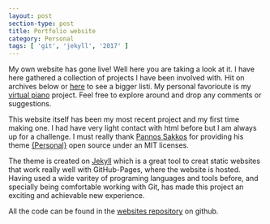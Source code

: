 ```yaml
---
layout: post
section-type: post
title: Portfolio website
category: Personal
tags: [ 'git', 'jekyll', '2017' ]
---
```


My own website has gone live! Well here you are taking a look at it. I have here gathered a collection of projects I have been involved with. Hit on archives below or [here](/blog/) to see a bigger listi. My personal favorioute is my [virtual piano](university/2015/06/11/virtual_piano.html)  project. Feel free to explore around and drop any comments or suggestions.
<!--break-->

This website itself has been my most recent project and my first time making one. I had have very light contact with html before but I am always up for a challenge. I must really thank [Pannos Sakkos](https://github.com/PanosSakkos) for providing his theme [{Personal}](https://github.com/PanosSakkos/personal-jekyll-theme) open source under an MIT licenses.

The theme is created on [Jekyll](https://jekyllrb.com/) which is a great tool to creat static websites that work really well with GitHub-Pages, where the website is hosted. Having used a wide varitey of programing languages and tools before, and specially being comfortable working with Git, has made this project an exciting and achievable new experience. 

All the code can be found in the [websites repository](https://github.com/jeg114/jeg114.github.io.git) on github.
